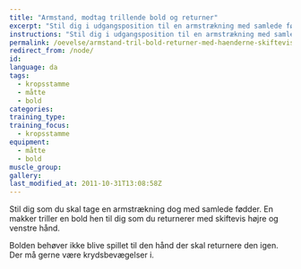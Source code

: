```yaml
---
title: "Armstand, modtag trillende bold og returner"
excerpt: "Stil dig i udgangsposition til en armstrækning med samlede fødder. Få en makker til at trille en bold til dig. Du fanger den og returnerer den igen. Der kan laves en regel om at det skal være med skiftevis højre og venstre hånd. Den behøver ikke blive trillet til den hånd der skal returnere. Det er fint med krydsbevægelser i kroppen."
instructions: "Stil dig i udgangsposition til en armstrækning med samlede fødder. Få en makker til at trille en bold til dig. Du fanger den og returnerer den igen. Der kan laves en regel om at det skal være med skiftevis højre og venstre hånd. Den behøver ikke blive trillet til den hånd der skal returnere. Det er fint med krydsbevægelser i kroppen."
permalink: /oevelse/armstand-tril-bold-returner-med-haenderne-skiftevis
redirect_from: /node/
id: 
language: da
tags:
  - kropsstamme
  - måtte
  - bold
categories:
training_type: 
training_focus: 
  - kropsstamme
equipment:
  - måtte
  - bold
muscle_group:
gallery:
last_modified_at: 2011-10-31T13:08:58Z
---
```


 Stil dig som du skal tage en armstrækning dog med samlede fødder. En makker triller en bold hen til dig som du returnerer med skiftevis højre og venstre hånd.

Bolden behøver ikke blive spillet til den hånd der skal returnere den igen. Der må gerne være krydsbevægelser i.

